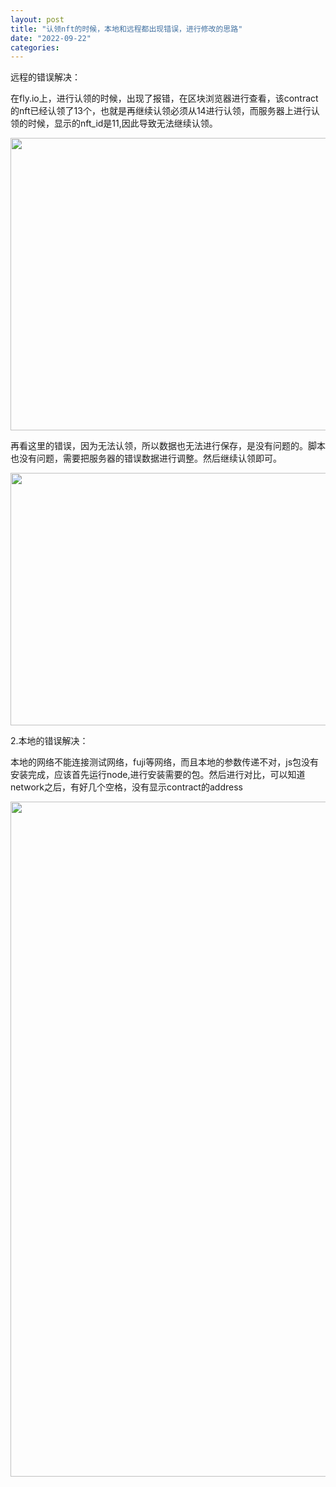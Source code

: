 ```yaml
---
layout: post
title: "认领nft的时候，本地和远程都出现错误，进行修改的思路"
date: "2022-09-22"
categories: 
---
```

<p>远程的错误解决：</p>

<p>在fly.io上，进行认领的时候，出现了报错，在区块浏览器进行查看，该contract的nft已经认领了13个，也就是再继续认领必须从14进行认领，而服务器上进行认领的时候，显示的nft_id是11,因此导致无法继续认领。</p>

<p><img height="468" src="/uploads/ckeditor/pictures/468/image-20220922145517-2.png" width="1341" /></p>

<p>再看这里的错误，因为无法认领，所以数据也无法进行保存，是没有问题的。脚本也没有问题，需要把服务器的错误数据进行调整。然后继续认领即可。</p>

<p><img height="404" src="/uploads/ckeditor/pictures/467/image-20220922145253-1.png" width="1330" /></p>

<p>2.本地的错误解决：</p>

<p>本地的网络不能连接测试网络，fuji等网络，而且本地的参数传递不对，js包没有安装完成，应该首先运行node,进行安装需要的包。然后进行对比，可以知道network之后，有好几个空格，没有显示contract的address</p>

<p><img height="1080" src="/uploads/ckeditor/pictures/469/image-20220922151133-3.png" width="1920" /></p>

<p>&nbsp;</p>


